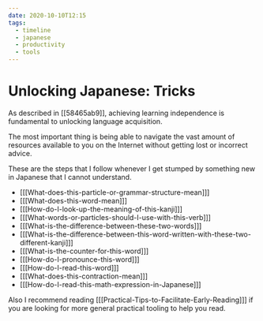 ```yaml
---
date: 2020-10-10T12:15
tags:
  - timeline
  - japanese
  - productivity
  - tools
---
```


# Unlocking Japanese: Tricks

As described in [[58465ab9]], achieving learning independence is fundamental to
unlocking language acquisition.

The most important thing is being able to navigate the vast amount of resources
available to you on the Internet without getting lost or incorrect advice.

These are the steps that I follow whenever I get stumped by something new in
Japanese that I cannot understand.

 - [[[What-does-this-particle-or-grammar-structure-mean]]]
 - [[[What-does-this-word-mean]]]
 - [[[How-do-I-look-up-the-meaning-of-this-kanji]]]
 - [[[What-words-or-particles-should-I-use-with-this-verb]]]
 - [[[What-is-the-difference-between-these-two-words]]]
 - [[[What-is-the-difference-between-this-word-written-with-these-two-different-kanji]]]
 - [[[What-is-the-counter-for-this-word]]]
 - [[[How-do-I-pronounce-this-word]]]
 - [[[How-do-I-read-this-word]]]
 - [[[What-does-this-contraction-mean]]]
 - [[[How-do-I-read-this-math-expression-in-Japanese]]]

Also I recommend reading [[[Practical-Tips-to-Facilitate-Early-Reading]]] if you
are looking for more general practical tooling to help you read.
